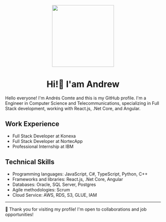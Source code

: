 <div id = "header" align="center">
  <img src= "https://media.giphy.com/media/3ogwFGEHrVxusDbDjO/giphy.gif" width="200"></img>
  <h1 align="center" >Hi!👋 I'am Andrew</h1>
</div>

Hello everyone! I'm Andrés Comte and this is my GitHub profile. I'm a Engineer in Computer Science and Telecommunications, specializing in Full Stack development, working with React.js, .Net Core, and Angular.

## Work Experience

- Full Stack Developer at  Konexa
- Full Stack Developer at NortecApp
- Professional Internship at IBM

## Technical Skills

- Programming languages: JavaScript, C#, TypeScript, Python, C++
- Frameworks and libraries: React.js, .Net Core, Angular
- Databases: Oracle, SQL Server, Postgres
- Agile methodologies: Scrum
- Cloud Service: AWS, RDS, S3, GLUE, IAM

---

🚀 Thank you for visiting my profile! I'm open to collaborations and job opportunities!


<!--
**andrescomte/andrescomte** is a ✨ _special_ ✨ repository because its `README.md` (this file) appears on your GitHub profile.

Here are some ideas to get you started:

- 🔭 I’m currently working on ...
- 🌱 I’m currently learning ...
- 👯 I’m looking to collaborate on ...
- 🤔 I’m looking for help with ...
- 💬 Ask me about ...
- 📫 How to reach me: ...
- 😄 Pronouns: ...
- ⚡ Fun fact: ...
-->
